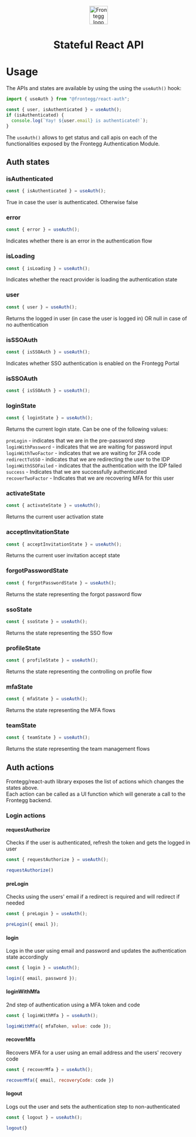 
<p align="center">  
  <a href="https://www.frontegg.com/" rel="noopener" target="_blank">  
    <img style="margin-top:40px" height="50" src="https://frontegg.com/wp-content/uploads/2020/04/logo_frrontegg.svg" alt="Frontegg logo">  
  </a>  
</p>  
<h1 align="center">Stateful React API</h1>  

  
# Usage  
The APIs and states are available by using the using the `useAuth()` hook:
```jsx
import { useAuth } from "@frontegg/react-auth";

const { user, isAuthenticated } = useAuth();
if (isAuthenticated) {
  console.log(`Yay! ${user.email} is authenticated!`);
}
```

The `useAuth()` allows to get status and call apis on each of the functionalities exposed by the Frontegg Authentication Module.

## Auth states

### isAuthenticated
```jsx
const { isAuthenticated } = useAuth();
```
True in case the user is authenticated. Otherwise false

### error
```jsx
const { error } = useAuth();
```
Indicates whether there is an error in the authentication flow

### isLoading
```jsx
const { isLoading } = useAuth();
```
Indicates whether the react provider is loading the authentication state

### user
```jsx
const { user } = useAuth();
```
Returns the logged in user (in case the user is logged in) OR null in case of no 
authentication

### isSSOAuth
```jsx
const { isSSOAuth } = useAuth();
```
Indicates whether SSO authentication is enabled on the Frontegg Portal

### isSSOAuth
```jsx
const { isSSOAuth } = useAuth();
```

### loginState
```jsx
const { loginState } = useAuth();
```
Returns the current login state. Can be one of the following values: <br/>

`preLogin` - indicates that we are in the pre-password step<br/>
`loginWithPassword` - indicates that we are waiting for password input<br/>
`loginWithTwoFactor` - indicates that we are waiting for 2FA code<br/>
`redirectToSSO` - indicates that we are redirecting the user to the IDP<br/>
`loginWithSSOFailed` - indicates that the authentication with the IDP failed<br/>
`success` - Indicates that we are successfully authenticated<br/>
`recoverTwoFactor` - Indicates that we are recovering MFA for this user<br/>

### activateState
```jsx
const { activateState } = useAuth();
```
Returns the current user activation state

### acceptInvitationState
```jsx
const { acceptInvitationState } = useAuth();
```
Returns the current user invitation accept state

### forgotPasswordState
```jsx
const { forgotPasswordState } = useAuth();
```
Returns the state representing the forgot password flow

### ssoState
```jsx
const { ssoState } = useAuth();
```
Returns the state representing the SSO flow

### profileState
```jsx
const { profileState } = useAuth();
```
Returns the state representing the controlling on profile flow

### mfaState
```jsx
const { mfaState } = useAuth();
```
Returns the state representing the MFA flows

### teamState
```jsx
const { teamState } = useAuth();
```
Returns the state representing the team management flows

## Auth actions
Frontegg/react-auth library exposes the list of actions which changes the states above. <br/>
Each action can be called as a UI function which will generate a call to the Frontegg backend. <br />
### Login actions
#### requestAuthorize
Checks if the user is authenticated, refresh the token and gets the logged in user

```jsx
const { requestAuthorize } = useAuth();

requestAuthorize()
```

#### preLogin
Checks using the users' email if a redirect is required and will redirect if needed

```jsx
const { preLogin } = useAuth();

preLogin({ email });
```

#### login
Logs in the user using email and password and updates the authentication state accordingly

```jsx
const { login } = useAuth();

login({ email, password });
```

#### loginWithMfa
2nd step of authentication using a MFA token and code

```jsx
const { loginWithMfa } = useAuth();

loginWithMfa({ mfaToken, value: code });
```

#### recoverMfa
Recovers MFA for a user using an email address and the users' recovery code

```jsx
const { recoverMfa } = useAuth();

recoverMfa({ email, recoveryCode: code })
```

#### logout
Logs out the user and sets the authentication step to non-authenticated

```jsx
const { logout } = useAuth();

logout(}